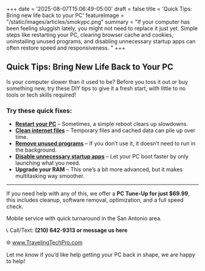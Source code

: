 +++
date = '2025-08-07T15:06:49-05:00'
draft = false
title = 'Quick Tips: Bring new life back to your PC'
featureImage = "/static/images/articles/smokypc.png"
summary = "If your computer has been feeling sluggish lately, you might not need to replace it just yet. Simple steps like restarting your PC, clearing browser cache and cookies, uninstalling unused programs, and disabling unnecessary startup apps can often restore speed and responsiveness. "
+++

## Quick Tips: Bring New Life Back to Your PC

Is your computer slower than it used to be? Before you toss it out or buy something new, try these DIY tips to give it a fresh start, with little to no tools or tech skills required!

<!--more-->

### Try these quick fixes:

- [**Restart your PC**](https://support.microsoft.com/en-us/windows/restart-reboot-your-pc-110262aa-fc79-1c33-7b00-c140ae3a6dac) – Sometimes, a simple reboot clears up slowdowns.
- [**Clean internet files**](https://www.microsoft.com/en-us/edge/learning-center/how-to-manage-and-clear-your-cache-and-cookies?form=MA13I2) – Temporary files and cached data can pile up over time.
- [**Remove unused programs**](https://support.microsoft.com/en-us/windows/uninstall-or-remove-apps-and-programs-in-windows-4b55f974-2cc6-2d2b-d092-5905080eaf98) – If you don’t use it, it doesn’t need to run in the background.
- [**Disable unnecessary startup apps**](https://support.microsoft.com/en-us/windows/configure-startup-applications-in-windows-115a420a-0bff-4a6f-90e0-1934c844e473) – Let your PC boot faster by only launching what you need.
- **Upgrade your RAM** – This one’s a bit more advanced, but it makes multitasking way smoother.

---

If you need help with any of this, we offer a **PC Tune-Up for just $69.99**, this includes cleanup, software removal, optimization, and a full speed check.

Mobile service with quick turnaround in the San Antonio area.

📞 Call/Text: **(210) 642-9313 or message us here**

🌐 www.TravelingTechPro.com

Let me know if you’d like help getting your PC back in shape, we are happy to help!
